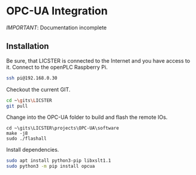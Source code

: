 # OPC-UA Integration 
*IMPORTANT*: Documentation incomplete 

## Installation

Be sure, that LICSTER is connected to the Internet and you have access to it.
Connect to the openPLC Raspberry Pi.
```sh
ssh pi@192.168.0.30
```

Checkout the current GIT.
```sh
cd ~\gits\LICSTER
git pull
```

Change into the OPC-UA folder to build and flash the remote IOs.
```
cd ~\gits\LICSTER\projects\OPC-UA\software
make -j8
sudo ./flashall
```

Install dependencies.
```sh
sudo apt install python3-pip libxslt1.1
sudo python3 -m pip install opcua
```

